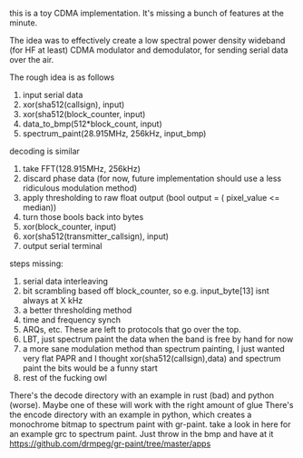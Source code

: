 
this is a toy CDMA implementation. It's missing a bunch of features at the minute.

The idea was to effectively create a low spectral power density wideband (for HF at least)
CDMA modulator and demodulator, for sending serial data over the air.

The rough idea is as follows
  1. input serial data
  2. xor(sha512(callsign), input)
  3. xor(sha512(block_counter, input)
  4. data_to_bmp(512*block_count, input)
  5. spectrum_paint(28.915MHz, 256kHz, input_bmp)

decoding is similar
  1. take FFT(128.915MHz, 256kHz)
  2. discard phase data (for now, future implementation should use a less ridiculous modulation method)
  3. apply thresholding to raw float output (bool output = ( pixel_value <= median))
  4. turn those bools back into bytes
  5. xor(block_counter, input)
  6. xor(sha512(transmitter_callsign), input)
  7. output serial terminal

steps missing:
  1. serial data interleaving
  2. bit scrambling based off block_counter, so e.g. input_byte[13] isnt always at X kHz
  3. a better thresholding method
  4. time and frequency synch
  5. ARQs, etc. These are left to protocols that go over the top.
  6. LBT, just spectrum paint the data when the band is free by hand for now
  7. a more sane modulation method than spectrum painting, I just wanted very flat PAPR and I thought xor(sha512(callsign),data) and spectrum paint the bits would be a funny start
  8. rest of the fucking owl

There's the decode directory with an example in rust (bad) and python (worse). Maybe one of these will work with the right amount of glue
There's the encode directory with an example in python, which creates a monochrome bitmap to spectrum paint with gr-paint.
take a look in here for an example grc to spectrum paint. Just throw in the bmp and have at it https://github.com/drmpeg/gr-paint/tree/master/apps
